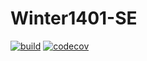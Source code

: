 # Winter1401-SE
[![build](https://github.com/Star-Academy/Winter1401-SE/actions/workflows/buildPipeline.yml/badge.svg?branch=Unit-Test)](https://github.com/Star-Academy/Winter1401-SE/actions/workflows/buildPipeline.yml)
[![codecov](https://codecov.io/gh/Star-Academy/Winter1401-SE/branch/Unit-Test/graph/badge.svg?token=9MIES9M7FO)](https://codecov.io/gh/Star-Academy/Winter1401-SE)
